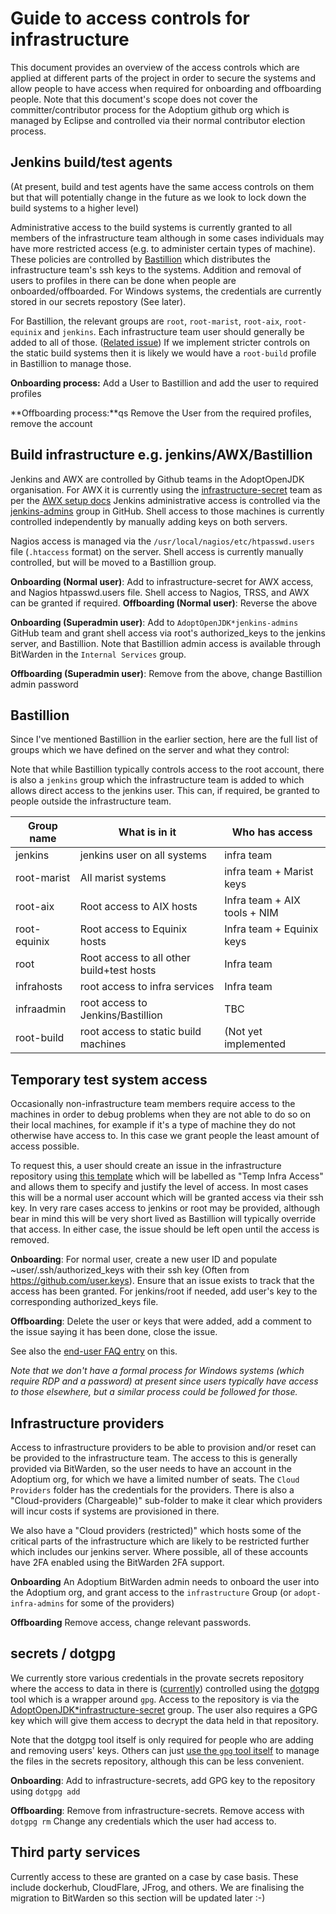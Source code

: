 # Guide to access controls for infrastructure

This document provides an overview of the access controls which are applied
at different parts of the project in order to secure the systems and allow
people to have access when required for onboarding and offboarding people. 
Note that this document's scope does not cover the committer/contributor
process for the Adoptium github org which is managed by Eclipse and
controlled via their normal contributor election process.

## Jenkins build/test agents

(At present, build and test agents have the same access controls on them but
that will potentially change in the future as we look to lock down the build
systems to a higher level)

Administrative access to the build systems is currently granted to all members of the
infrastructure team although in some cases individuals may have more
restricted access (e.g.  to administer certain types of machine).  These
policies are controlled by [Bastillion](https://www.bastillion.io/) which distributes the infrastructure
team's ssh keys to the systems.  Addition and removal of users to profiles
in there can be done when people are onboarded/offboarded. For Windows
systems, the credentials are currently stored in our secrets repostory (See
later).

For Bastillion, the relevant groups are `root`, `root-marist`, `root-aix`,
`root-equinix` and `jenkins`. Each infrastructure team user should generally be added
to all of those.
([Related issue](https://github.com/adoptium/infrastructure/issues/2970))
If we implement stricter controls on the static build systems then it is
likely we would have a `root-build` profile in Bastillion to manage those.

**Onboarding process:** Add a User to Bastillion and add the user to required profiles

**Offboarding process:**qs Remove the User from the required profiles, remove the account


## Build infrastructure e.g. jenkins/AWX/Bastillion

Jenkins and AWX are controlled by Github teams in the AdoptOpenJDK
organisation. For AWX it is currently using the
[infrastructure-secret](https://github.com/orgs/AdoptOpenJDK/teams/jenkins-admins/members)
team as per the
[AWX setup docs](https://github.com/adoptium/infrastructure/wiki/Ansible-AWX#authentication)
Jenkins administrative access is controlled via the
[jenkins-admins](https://github.com/orgs/AdoptOpenJDK/teams/jenkins-admins/members)
group in GitHub. Shell access to those machines is currently controlled independently
by manually adding keys on both servers.

Nagios access is managed via the `/usr/local/nagios/etc/htpasswd.users` file
(`.htaccess` format) on the server. Shell access is currently manually
controlled, but will be moved to a Bastillion group.

**Onboarding (Normal user)**: Add to infrastructure-secret for AWX access,
and Nagios htpasswd.users file.  Shell access to Nagios, TRSS, and AWX can be
granted if required.
**Offboarding (Normal user)**: Reverse the above

**Onboarding (Superadmin user)**: Add to `AdoptOpenJDK*jenkins-admins` GitHub team
and grant shell access via root's authorized_keys to the jenkins server,
and Bastillion. Note that Bastillion admin access is available through
BitWarden in the `Internal Services` group.

**Offboarding (Superadmin user)**: Remove from the above, change Bastillion
admin password

## Bastillion

Since I've mentioned Bastillion in the earlier section, here are the full
list of groups which we have defined on the server and what they control:

Note that while Bastillion typically controls access to the root account,
there is also a `jenkins` group which the infrastructure team is added to
which allows direct access to the jenkins user. This can, if required, be
granted to people outside the infrastructure team.

Group name | What is in it | Who has access
--- | --- | ---
jenkins | jenkins user on all systems | infra team
root-marist | All marist systems |  infra team + Marist keys
root-aix | Root access to AIX hosts | Infra team + AIX tools + NIM
root-equinix | Root access to Equinix hosts | Infra team + Equinix keys
root | Root access to all other build+test hosts | Infra team
infrahosts | root access to infra services | Infra team
infraadmin | root access to Jenkins/Bastillion | TBC 
root-build | root access to static build machines | (Not yet implemented 

## Temporary test system access

Occasionally non-infrastructure team members require access to the machines
in order to debug problems when they are not able to do so on their local
machines, for example if it's a type of machine they do not otherwise have
access to. In this case we grant people the least amount of access possible.

To request this, a user should create an issue in the infrastructure
repository using [this
template](https://github.com/adoptium/infrastructure/issues/new?assignees=sxa&labels=Temp+Infra+Access&template=machineaccess.md&title=Access+request+for+%3Cyour+username%3E)
which will be labelled as "Temp Infra Access" and allows them to specify and
justify the level of access.  In most cases this will be a normal user
account which will be granted access via their ssh key.  In very rare cases
access to jenkins or root may be provided, although bear in mind this will
be very short lived as Bastillion will typically override that access.  In
either case, the issue should be left open until the access is removed.

**Onboarding**: For normal user, create a new user ID and populate
~user/.ssh/authorized_keys with their ssh key (Often from
https://github.com/user.keys).  Ensure that an issue exists to track that
the access has been granted.  For jenkins/root if needed, add user's key to
the corresponding authorized_keys file.

**Offboarding**: Delete the user or keys that were added, add a comment to
the issue saying it has been done, close the issue. 

See also the [end-user FAQ entry](https://github.com/adoptium/infrastructure/blob/master/FAQ.md#temporary-access-to-a-machine)
on this.

*Note that we don't have a formal process for Windows systems (which require
RDP and a password) at present since users typically have access to those
elsewhere, but a similar process could be followed for those.*


## Infrastructure providers

Access to infrastructure providers to be able to provision and/or reset can
be provided to the infrastructure team. The access to this is generally
provided via BitWarden, so the user needs to have an account in the Adoptium
org, for which we have a limited number of seats. The `Cloud Providers`
folder has the credentials for the providers. There is also a
"Cloud-providers (Chargeable)" sub-folder to make it clear which providers
will incur costs if systems are provisioned in there.

We also have a "Cloud providers (restricted)" which hosts some of the
critical parts of the infrastructure which are likely to be restricted
further which includes our jenkins server. Where possible, all of these
accounts have 2FA enabled using the BitWarden 2FA support.

**Onboarding** An Adoptium BitWarden admin needs to onboard the user into
the Adoptium org, and grant access to the `infrastructure` Group (or
`adopt-infra-admins` for some of the providers)

**Offboarding** Remove access, change relevant passwords.

## secrets / dotgpg

We currently store various credentials in the provate secrets repository where the
access to data in there is
([currently](https://github.com/adoptium/infrastructure/issues/2661))
controlled using the [dotgpg](https://github.com/ConradIrwin/dotgpg) tool
which is a wrapper around `gpg`. Access to the repository is via the
[AdoptOpenJDK*infrastructure-secret](https://github.com/orgs/AdoptOpenJDK/teams/infrastructure-secret)
group. The user also requires a GPG key which will give them access to
decrypt the data held in that repository.

Note that the dotgpg tool itself is only required for people who are adding
and removing users' keys. Others can just [use the `gpg` tool
itself](https://github.com/ConradIrwin/dotgpg#use-without-ruby) to
manage the files in the secrets repository, although this can be less convenient.

**Onboarding**: Add to infrastructure-secrets, add GPG key to the repository using `dotgpg add`

**Offboarding**: Remove from infrastructure-secrets. Remove access with `dotgpg rm`
Change any credentials which the user had access to.

## Third party services

Currently access to these are granted on a case by case basis.  These
include dockerhub, CloudFlare, JFrog,  and others.  We are finalising the
migration to BitWarden so this section will be updated later :-)

